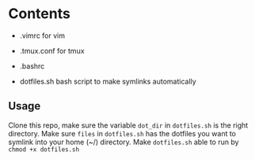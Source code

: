 # Contents

* .vimrc for vim
* .tmux.conf for tmux
* .bashrc

* dotfiles.sh bash script to make symlinks automatically

## Usage

Clone this repo, make sure the variable `dot_dir` in `dotfiles.sh` is the right directory. Make sure `files` in `dotfiles.sh` has the dotfiles you want to symlink into your home (~/) directory. Make `dotfiles.sh` able to run by `chmod +x dotfiles.sh`
